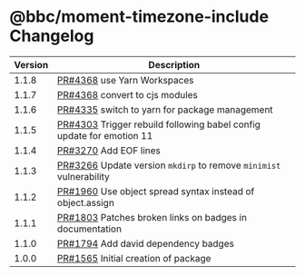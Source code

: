 # @bbc/moment-timezone-include Changelog

<!-- prettier-ignore -->
| Version | Description |
| ------- | ----------- |
| 1.1.8 | [PR#4368](https://github.com/bbc/psammead/pull/4368) use Yarn Workspaces |
| 1.1.7 | [PR#4368](https://github.com/bbc/psammead/pull/4368) convert to cjs modules |
| 1.1.6 | [PR#4335](https://github.com/bbc/psammead/pull/4335) switch to yarn for package management |
| 1.1.5 | [PR#4303](https://github.com/bbc/psammead/pull/4303) Trigger rebuild following babel config update for emotion 11 |
| 1.1.4 | [PR#3270](https://github.com/bbc/psammead/pull/3270) Add EOF lines |
| 1.1.3 | [PR#3266](https://github.com/bbc/psammead/pull/3266) Update version `mkdirp` to remove `minimist` vulnerability |
| 1.1.2 | [PR#1960](https://github.com/bbc/psammead/pull/1960) Use object spread syntax instead of object.assign |
| 1.1.1 | [PR#1803](https://github.com/bbc/psammead/pull/1803/) Patches broken links on badges in documentation |
| 1.1.0 | [PR#1794](https://github.com/bbc/psammead/pull/1794) Add david dependency badges |
| 1.0.0   | [PR#1565](https://github.com/bbc/psammead/pull/1565) Initial creation of package |
